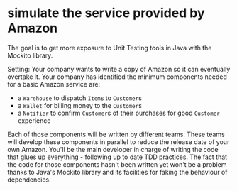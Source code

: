 # simulate the service provided by Amazon

The goal is to get more exposure to Unit Testing tools in Java with the Mockito library.

Setting: Your company wants to write a copy of Amazon so it can eventually overtake it. Your company has identified the minimum
components needed for a basic Amazon service are:

- a `Warehouse` to dispatch `Item`s to `Customer`s
- a `Wallet` for billing money to the `Customer`s
- a `Notifier` to confirm `Customer`s of their purchases for good `Customer` experience

Each of those components will be written by different teams. These teams will develop these components in parallel to reduce the
release date of your own Amazon. You'll be the main developer in charge of writing the code that glues up everything - following
up to date TDD practices. The fact that the code for those components hasn't been written yet won't be a problem thanks to
Java's Mockito library and its facilities for faking the behaviour of dependencies.